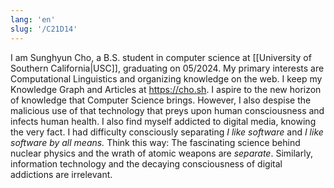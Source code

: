 ```yaml
---
lang: 'en'
slug: '/C21D14'
---
```


I am Sunghyun Cho, a B.S. student in computer science at [[University of Southern California|USC]], graduating on 05/2024. My primary interests are Computational Linguistics and organizing knowledge on the web. I keep my Knowledge Graph and Articles at https://cho.sh. I aspire to the new horizon of knowledge that Computer Science brings. However, I also despise the malicious use of that technology that preys upon human consciousness and infects human health. I also find myself addicted to digital media, knowing the very fact. I had difficulty consciously separating _I like software_ and _I like software by all means._ Think this way: The fascinating science behind nuclear physics and the wrath of atomic weapons are _separate_. Similarly, information technology and the decaying consciousness of digital addictions are irrelevant.
